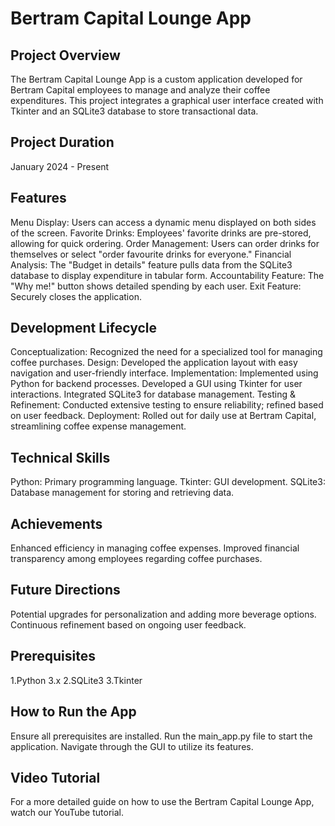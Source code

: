 # Bertram Capital Lounge App

## Project Overview
The Bertram Capital Lounge App is a custom application developed for Bertram Capital employees to manage and analyze their coffee expenditures. This project integrates a graphical user interface created with Tkinter and an SQLite3 database to store transactional data.

## Project Duration
January 2024 - Present

## Features

Menu Display: Users can access a dynamic menu displayed on both sides of the screen.
Favorite Drinks: Employees' favorite drinks are pre-stored, allowing for quick ordering.
Order Management: Users can order drinks for themselves or select "order favourite drinks for everyone."
Financial Analysis: The "Budget in details" feature pulls data from the SQLite3 database to display expenditure in tabular form.
Accountability Feature: The "Why me!" button shows detailed spending by each user.
Exit Feature: Securely closes the application.
## Development Lifecycle

Conceptualization: Recognized the need for a specialized tool for managing coffee purchases.
Design: Developed the application layout with easy navigation and user-friendly interface.
Implementation:
Implemented using Python for backend processes.
Developed a GUI using Tkinter for user interactions.
Integrated SQLite3 for database management.
Testing & Refinement: Conducted extensive testing to ensure reliability; refined based on user feedback.
Deployment: Rolled out for daily use at Bertram Capital, streamlining coffee expense management.
## Technical Skills

Python: Primary programming language.
Tkinter: GUI development.
SQLite3: Database management for storing and retrieving data.
## Achievements

Enhanced efficiency in managing coffee expenses.
Improved financial transparency among employees regarding coffee purchases.
## Future Directions

Potential upgrades for personalization and adding more beverage options.
Continuous refinement based on ongoing user feedback.
## Prerequisites

1.Python 3.x
2.SQLite3
3.Tkinter
## How to Run the App

Ensure all prerequisites are installed.
Run the main_app.py file to start the application.
Navigate through the GUI to utilize its features.
## Video Tutorial
For a more detailed guide on how to use the Bertram Capital Lounge App, watch our YouTube tutorial.
